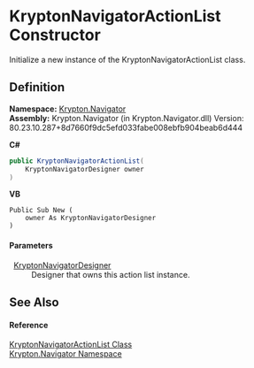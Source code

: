 # KryptonNavigatorActionList Constructor


Initialize a new instance of the KryptonNavigatorActionList class.



## Definition
**Namespace:** <a href="a21ac074-d119-3dc6-bd1c-d3a12c0128bc.md">Krypton.Navigator</a>  
**Assembly:** Krypton.Navigator (in Krypton.Navigator.dll) Version: 80.23.10.287+8d7660f9dc5efd033fabe008ebfb904beab6d444

**C#**
``` C#
public KryptonNavigatorActionList(
	KryptonNavigatorDesigner owner
)
```
**VB**
``` VB
Public Sub New ( 
	owner As KryptonNavigatorDesigner
)
```



#### Parameters
<dl><dt>  <a href="b6d360d2-1f72-be86-7025-a1560a1afbb2.md">KryptonNavigatorDesigner</a></dt><dd>Designer that owns this action list instance.</dd></dl>

## See Also


#### Reference
<a href="fad082bb-2a8d-022e-8c74-00901d939289.md">KryptonNavigatorActionList Class</a>  
<a href="a21ac074-d119-3dc6-bd1c-d3a12c0128bc.md">Krypton.Navigator Namespace</a>  
